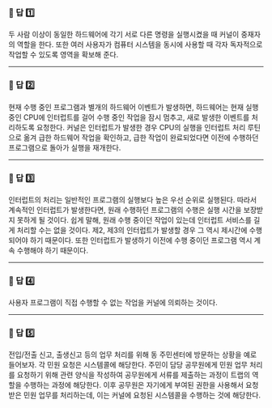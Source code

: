 ### 📌 답 1️⃣  
두 사람 이상이 동일한 하드웨어에 각기 서로 다른 명령을 실행시켰을 때 커널이 중재자의 역할을 한다. 또한 여러 사용자가 컴퓨터 시스템을 동시에 사용할 때 각자 독자적으로 작업할 수 있도록 영역을 확보해 준다.

---

### 📌 답 2️⃣
현재 수행 중인 프로그램과 별개의 하드웨어 이벤트가 발생하면, 하드웨어는 현재 실행 중인 CPU에 인터럽트를 걸어 수행 중인 작업을 잠시 멈추고, 새로 발생한 이벤트를 처리하도록 요청한다. 커널은 인터럽트가 발생한 경우 CPU의 실행을 인터럽트 처리 루틴으로 옮겨 급한 하드웨어 작업을 확인하고, 급한 작업이 완료되었다면 이전에 수행하던 프로그램으로 돌아가 실행을 재개한다.

---

### 📌 답 3️⃣
인터럽트의 처리는 일반적인 프로그램의 실행보다 높은 우선 순위로 실행된다. 따라서 계속적인 인터럽트가 발생한다면, 원래 수행하던 프로그램의 수행은 실행 시간을 보장받지 못하게 될 것이다. 쉽게 말해, 원래 수행 중이던 작업이 있는데 인터럽트 서비스를 길게 처리할 수는 없을 것이다. 제2, 제3의 인터럽트가 발생할 경우 그 역시 제시간에 수행되어야 하기 때문이다. 또한 인터럽트가 발생하기 이전에 수행 중이던 프로그램 역시 계속 수행해야 하기 때문이다.

---

### 📌 답 4️⃣  
사용자 프로그램이 직접 수행할 수 없는 작업을 커널에 의뢰하는 것이다.

---

### 📌 답 5️⃣
전입/전출 신고, 출생신고 등의 업무 처리를 위해 동 주민센터에 방문하는 상황을 예로 들어보자. 각 민원 요청은 시스템콜에 해당한다. 주민이 담당 공무원에게 민원 업무 처리를 요청하기 위해 관련 양식을 작성하여 공무원에게 서류를 제출하는 과정이 트랩의 역할을 수행하는 과정에 해당한다. 이후 공무원은 자기에게 부여된 권한을 사용해서 요청받은 민원 업무를 처리하는데, 이는 커널에 요청된 시스템콜을 수행하는 것에 해당한다.
